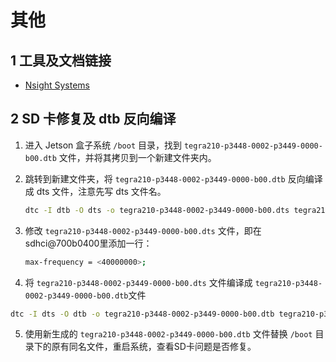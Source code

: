 # 其他

## 1 工具及文档链接

- [Nsight Systems](https://developer.download.nvidia.com/devtools/nsight-systems/)





## 2 SD 卡修复及 dtb 反向编译

1. 进入 Jetson 盒子系统 `/boot` 目录，找到 `tegra210-p3448-0002-p3449-0000-b00.dtb` 文件，并将其拷贝到一个新建文件夹内。

2. 跳转到新建文件夹，将 `tegra210-p3448-0002-p3449-0000-b00.dtb` 反向编译成 dts 文件，注意先写 dts 文件名。

   ```bash
   dtc -I dtb -O dts -o tegra210-p3448-0002-p3449-0000-b00.dts tegra210-p3448-0002-p3449-0000-b00.dtb
   ```

3. 修改 `tegra210-p3448-0002-p3449-0000-b00.dts` 文件，即在sdhci@700b0400里添加一行：

   ```bash
   max-frequency = <40000000>;
   ```

4. 将 `tegra210-p3448-0002-p3449-0000-b00.dts` 文件编译成 `tegra210-p3448-0002-p3449-0000-b00.dtb`文件

```bash
dtc -I dts -O dtb -o tegra210-p3448-0002-p3449-0000-b00.dtb tegra210-p3448-0002-p3449-0000-b00.dts
```

5. 使用新生成的 `tegra210-p3448-0002-p3449-0000-b00.dtb` 文件替换 `/boot` 目录下的原有同名文件，重启系统，查看SD卡问题是否修复。

